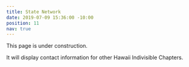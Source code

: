 ```yaml
---
title: State Network
date: 2019-07-09 15:36:00 -10:00
position: 11
nav: true
---
```


This page is under construction. 

It will display contact information for other Hawaii Indivisible Chapters. 